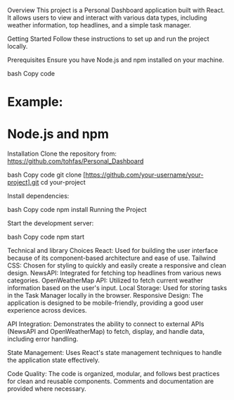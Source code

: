 Overview
This project is a Personal Dashboard application built with React. It allows users to view and interact with various data types, including weather information, top headlines, and a simple task manager.

Getting Started
Follow these instructions to set up and run the project locally.

Prerequisites
Ensure you have Node.js and npm installed on your machine.

bash
Copy code

# Example:
# Node.js and npm

Installation
Clone the repository from: https://github.com/tohfas/Personal_Dashboard

bash
Copy code
git clone [https://github.com/your-username/your-project].git
cd your-project

Install dependencies:

bash
Copy code
npm install
Running the Project

Start the development server:

bash
Copy code
npm start


Technical and library Choices
React:
Used for building the user interface because of its component-based architecture and ease of use.
Tailwind CSS:
Chosen for styling to quickly and easily create a responsive and clean design.
NewsAPI:
Integrated for fetching top headlines from various news categories.
OpenWeatherMap API:
Utilized to fetch current weather information based on the user's input.
Local Storage:
Used for storing tasks in the Task Manager locally in the browser.
Responsive Design:
The application is designed to be mobile-friendly, providing a good user experience across devices.

API Integration:
Demonstrates the ability to connect to external APIs (NewsAPI and OpenWeatherMap) to fetch, display, and handle data, including error handling.

State Management:
Uses React's state management techniques to handle the application state effectively.

Code Quality:
The code is organized, modular, and follows best practices for clean and reusable components. Comments and documentation are provided where necessary.
